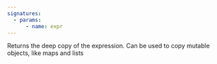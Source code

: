 ```yaml
---
signatures:
  - params:
      - name: expr
---
```


Returns the deep copy of the expression. Can be used to copy mutable objects, like maps and lists
